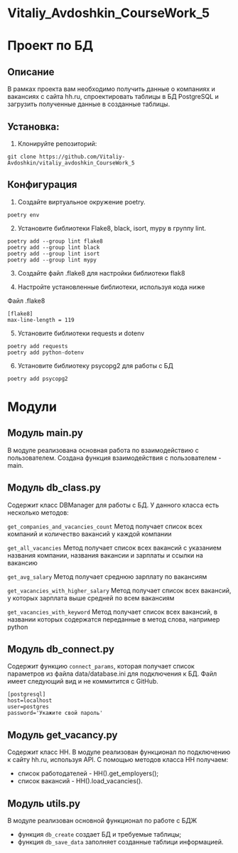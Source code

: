 # Vitaliy_Avdoshkin_CourseWork_5

# Проект по БД

## Описание

В рамках проекта вам необходимо получить данные о компаниях и вакансиях с сайта hh.ru,
спроектировать таблицы в БД PostgreSQL и загрузить полученные данные в созданные таблицы.

## Установка:

1. Клонируйте репозиторий:

```
git clone https://github.com/Vitaliy-Avdoshkin/vitaliy_avdoshkin_CourseWork_5
```
## Конфигурация
1. Создайте виртуальное окружение poetry.

```
poetry env
```

2. Установите библиотеки Flake8, black, isort, mypy в группу lint.

```commandline
poetry add --group lint flake8
poetry add --group lint black
poetry add --group lint isort
poetry add --group lint mypy
```

3. Создайте файл .flake8 для настройки библиотеки flak8


4. Настройте установленные библиотеки, используя кода ниже

Файл .flake8

```
[flake8]
max-line-length = 119
```

5. Установите библиотеки requests и dotenv
````commandline
poetry add requests
poetry add python-dotenv
````

6. Установите библиотеку psycopg2 для работы с БД
````commandline
poetry add psycopg2
````

# Модули

## Модуль main.py
В модуле реализована основная работа по взаимодействию с пользователем.
Создана функция взаимодействия с пользователем - main.

## Модуль db_class.py

Содержит класс DBManager для работы с БД.
У данного класса есть несколько методов:

```get_companies_and_vacancies_count```
Метод получает список всех компаний и количество вакансий у каждой компании

```get_all_vacancies```
Метод получает список всех вакансий с указанием названия компании,
названия вакансии и зарплаты и ссылки на вакансию

```get_avg_salary```
Метод получает среднюю зарплату по вакансиям

```get_vacancies_with_higher_salary```
Метод получает список всех вакансий, у которых зарплата выше средней по всем вакансиям

```get_vacancies_with_keyword```
Метод получает список всех вакансий,
в названии которых содержатся переданные в метод слова, например python


## Модуль db_connect.py

Содержит функцию ```connect_params```,
которая получает список параметров из файла data/database.ini для подключения к БД.
Файл имеет следующий вид и не коммитится с GitHub.
```
[postgresql]
host=localhost
user=postgres
password='Укажите свой пароль'
```

## Модуль get_vacancy.py

Содержит класс HH.
В модуле реализован функционал по подключению к сайту hh.ru, используя API.
С помощью методов класса HH получаем:
 - список работодателей - HH().get_employers();
 - список вакансий - HH().load_vacancies().

## Модуль utils.py

В модуле реализован основной функционал по работе с БДЖ
 - функция ```db_create``` создает БД и требуемые таблицы;
 - функция ```db_save_data``` заполняет созданные таблици информацией.






